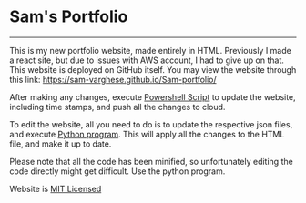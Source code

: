 # Sam's Portfolio

---

This is my new portfolio website, made entirely in HTML. Previously I made a react site, but due to issues with AWS account, I had to give up on that. This website is deployed on GitHub itself. You may view the website through this link: https://sam-varghese.github.io/Sam-portfolio/

After making any changes, execute [Powershell Script](./githubActioner.ps1) to update the website, including time stamps, and push all the changes to cloud.

To edit the website, all you need to do is to update the respective json files, and execute [Python program](./website_builder.py). This will apply all the changes to the HTML file, and make it up to date.

Please note that all the code has been minified, so unfortunately editing the code directly might get difficult. Use the python program. 

Website is [MIT Licensed](./LICENSE)